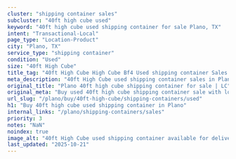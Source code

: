 ```yaml
---
cluster: "shipping container sales"
subcluster: "40ft high cube used"
keyword: "40ft high cube used shipping container for sale Plano, TX"
intent: "Transactional-Local"
page_type: "Location-Product"
city: "Plano, TX"
service_type: "shipping container"
condition: "Used"
size: "40ft High Cube"
title_tag: "40ft High Cube High Cube Bf4 Used shipping container Sales in Plano | LC Container"
meta_description: "40ft High Cube used shipping container sales in Plano. High cube containers with extra height. Fast delivery, competitive pricing. Serving shipping containers area. Quote ID: AH9. Call (214) 524-4168 for your free quote today."
original_title: "Plano 40ft high cube shipping container for sale | LC"
original_meta: "Buy used 40ft high cube shipping container sale with local delivery in Plano, TX. LC Container — local Since 2003. Request a fast quote today."
url_slug: "/plano/buy/40ft-high-cube/shipping-containers/used"
h1: "Buy 40ft high cube used shipping container in Plano"
internal_links: "/plano/shipping-containers/sales"
priority: 3
notes: "NaN"
noindex: true
image_alt: "40ft High Cube used shipping container available for delivery in Plano"
last_updated: "2025-10-21"
---
```


<!-- TODO: Add unique city/inventory copy, images, and internal links here. -->
